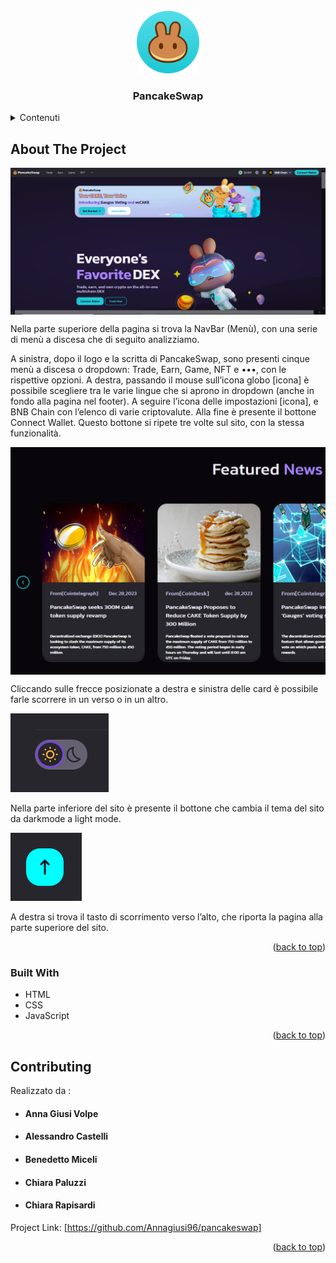<!-- PROJECT LOGO -->
<br />
<div align="center">
    <img src="images/icon-round-512.png" alt="Logo" width="100" height="100">
  <h3 align="center">PancakeSwap</h3>
</div>

<!-- TABLE OF CONTENTS -->
<details>
  <summary>Contenuti</summary>
  <ol>
    <li>
      <a href="#about-the-project">Il progetto</a>
        <li><a href="#built-with">Built With</a></li>
    </li>
    <li><a href="#contributing">Contributing</a></li>
  </ol>
</details>

<!-- ABOUT THE PROJECT -->

## About The Project

<img align="center" src="images/Screenshoot .png">
<p>Nella parte superiore della pagina si trova la NavBar (Menù), con una serie di menù a discesa che di seguito analizziamo.
</p>
<p> A sinistra, dopo il logo e la scritta di PancakeSwap, sono presenti cinque menù a discesa o dropdown: Trade, Earn, Game, NFT e •••, con le rispettive opzioni. A destra, passando il mouse sull’icona globo [icona] è possibile scegliere tra le varie lingue che si aprono in dropdown (anche in fondo alla pagina nel footer). A seguire l’icona delle impostazioni [icona], e BNB Chain  con l’elenco di varie criptovalute. Alla fine è presente il bottone Connect Wallet. Questo bottone si ripete tre volte sul sito, con la stessa funzionalità. </p>

<img align="center" src="images/screenshotCard.png">
<p>Cliccando sulle frecce posizionate a destra e sinistra delle card è possibile farle scorrere in un verso o in un altro.
</p>
<div display="flex" justify-content="space-between">
<img src="images/darkmode.png"> 
<p> Nella parte inferiore del sito è presente il bottone che cambia il tema del sito da darkmode a light mode. </p> 
</div>
<div display="flex" justify-content="space-between">
<img src="images/BtnUp.png"> 
<p> A destra si trova il tasto di scorrimento verso l’alto, che riporta la pagina alla parte superiore del sito. </p> 
</div>

<p align="right">(<a href="#readme-top">back to top</a>)</p>

### Built With

- HTML
- CSS
- JavaScript

<p align="right">(<a href="#readme-top">back to top</a>)</p>

<!-- CONTRIBUTING -->

## Contributing

Realizzato da :

<ul>
<li><h4>Anna Giusi Volpe</h4></li>
<li><h4>Alessandro Castelli</h4></li>
<li><h4>Benedetto Miceli</h4></li>
<li><h4>Chiara Paluzzi</h4></li>
<li><h4>Chiara Rapisardi</h4></li>
</ul>

Project Link: [https://github.com/Annagiusi96/pancakeswap]

<p align="right">(<a href="#readme-top">back to top</a>)</p>




